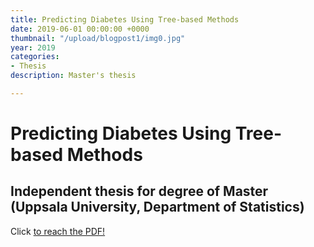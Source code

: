 ```yaml
---
title: Predicting Diabetes Using Tree-based Methods 
date: 2019-06-01 00:00:00 +0000
thumbnail: "/upload/blogpost1/img0.jpg"
year: 2019
categories:
- Thesis
description: Master's thesis

---
```



# Predicting Diabetes Using Tree-based Methods
## Independent thesis for degree of Master (Uppsala University, Department of Statistics)



<object data="/upload/thesis.pdf" type="application/pdf" width=100% height="700px">
  <p> Click  <a href="thesis.pdf"> to reach the PDF!</a></p>
</object>

